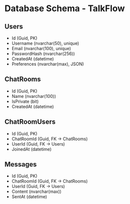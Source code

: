 # Database Schema - TalkFlow

## Users
- Id (Guid, PK)
- Username (nvarchar(50), unique)
- Email (nvarchar(100), unique)
- PasswordHash (nvarchar(256))
- CreatedAt (datetime)
- Preferences (nvarchar(max), JSON)

## ChatRooms
- Id (Guid, PK)
- Name (nvarchar(100))
- IsPrivate (bit)
- CreatedAt (datetime)

## ChatRoomUsers
- Id (Guid, PK)
- ChatRoomId (Guid, FK -> ChatRooms)
- UserId (Guid, FK -> Users)
- JoinedAt (datetime)

## Messages
- Id (Guid, PK)
- ChatRoomId (Guid, FK -> ChatRooms)
- UserId (Guid, FK -> Users)
- Content (nvarchar(max))
- SentAt (datetime)